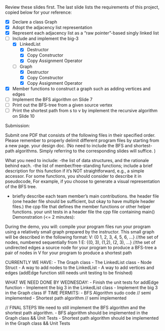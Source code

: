 Review these slides first. The last slide lists the requirements of this project, copied below for your reference:

- [x] Declare a class Graph
- [x] Adopt the adjacency list representation
- [x] Represent each adjacency list as a “raw pointer”-based singly linked list
- [ ] Include and implement the big-3
   - [x] LinkedList
      - [x] Destructor
      - [x] Copy Constructor
      - [x] Copy Assignment Operator
   - [ ] Graph
      - [x] Destructor
      - [x] Copy Constructor
      - [x] Copy Assignment Operator
- [x] Member functions to construct a graph such as adding vertices and edges
- [ ] Implement the BFS algorithm on Slide 7
- [ ] Print out the BFS-tree from a given source vertex
- [ ] Print the shortest path from s to v by implement the recursive algorithm on Slide 10

Submission:

Submit one PDF that consists of the following files in their specified order. Please remember to properly delimit different program files by starting from a new page.
your design doc.  (No need to include the BFS and shortest-path algorithms. Simply referring to the corresponding slides will suffice. )

What you need to include:
-the list of data structures, and the rationale behind each.
-the list of member/free-standing functions; include a brief description for this function if it’s NOT straightforward, e.g., a simple accessor. For some functions, you should consider to describe it in pseudocode, For example, if you choose to generate a visual representation of the BFS tree.
- briefly describe each team member’s main contributions.
the header file (one header file should be sufficient, but okay to have multiple header files.)
the cpp file that defines the member functions or other helper functions.
your unit tests in a header file
the cpp file containing main()
Demonstration (<= 2 minutes):

During the demo, you will:
compile your program files
run your program using a relatively small graph prepared by the instructor. This small graph will be described in the following format:
V: {0 1, 2, 3, 4, 5, 6, ...}    //the set of nodes, numbered sequentially from 1
E: {(0, 3), (1,2),  (2, 3), ...}        //the set of undirected edges
a source node for your program to produce a BFS-tree
a pair of nodes in V for your program to produce a shortest path

CURRENTLY WE HAVE:
    - The Graph class
    - The LinkedList class
    - Node Struct
    - A way to add nodes to the LinkedList
    - A way to add vertices and edges (addEdge function still needs unit testing to be finished)

WHAT WE NEED DONE BY WEDNESDAY:
    - Finish the unit tests for addEdge function
    - Implement the big 3 in the LinkedList class
    - Implement the big 3 in the Graph class
    IF TIME PERMITS:
        - BFS Algorithm sudo code // semi implemented
        - Shortest path algorithm // semi implemented

// FINAL STEPS
We need to still implement the BFS algorithm and the shortest path algorithm.
    - BFS algorithm should be implemented in the Graph class && Unit Tests
    - Shortest path algorithm should be implemented in the Graph class && Unit Tests
